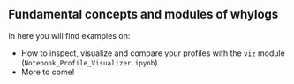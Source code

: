 ## Fundamental concepts and modules of whylogs

In here you will find examples on:
- How to inspect, visualize and compare your profiles with the `viz` module (`Notebook_Profile_Visualizer.ipynb`)
- More to come!
